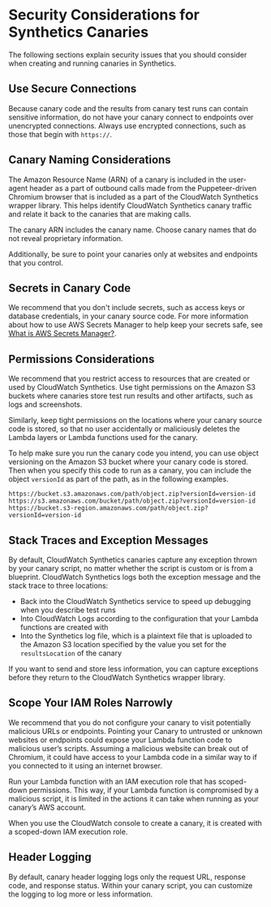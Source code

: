 # Security Considerations for Synthetics Canaries<a name="servicelens_canaries_security"></a>

The following sections explain security issues that you should consider when creating and running canaries in Synthetics\.

## Use Secure Connections<a name="servicelens_canaries_connections"></a>

Because canary code and the results from canary test runs can contain sensitive information, do not have your canary connect to endpoints over unencrypted connections\. Always use encrypted connections, such as those that begin with `https://`\.

## Canary Naming Considerations<a name="servicelens_canaries_security_canary_arn_name"></a>

The Amazon Resource Name \(ARN\) of a canary is included in the user\-agent header as a part of outbound calls made from the Puppeteer\-driven Chromium browser that is included as a part of the CloudWatch Synthetics wrapper library\. This helps identify CloudWatch Synthetics canary traffic and relate it back to the canaries that are making calls\. 

The canary ARN includes the canary name\. Choose canary names that do not reveal proprietary information\.

Additionally, be sure to point your canaries only at websites and endpoints that you control\.

## Secrets in Canary Code<a name="servicelens_canaries_secrets"></a>

We recommend that you don't include secrets, such as access keys or database credentials, in your canary source code\. For more information about how to use AWS Secrets Manager to help keep your secrets safe, see [What is AWS Secrets Manager?](https://docs.aws.amazon.com/secretsmanager/latest/userguide/intro.html)\.

## Permissions Considerations<a name="servicelens_canaries_security_results"></a>

We recommend that you restrict access to resources that are created or used by CloudWatch Synthetics\. Use tight permissions on the Amazon S3 buckets where canaries store test run results and other artifacts, such as logs and screenshots\.

Similarly, keep tight permissions on the locations where your canary source code is stored, so that no user accidentally or maliciously deletes the Lambda layers or Lambda functions used for the canary\.

To help make sure you run the canary code you intend, you can use object versioning on the Amazon S3 bucket where your canary code is stored\. Then when you specify this code to run as a canary, you can include the object `versionId` as part of the path, as in the following examples\.

```
https://bucket.s3.amazonaws.com/path/object.zip?versionId=version-id
https://s3.amazonaws.com/bucket/path/object.zip?versionId=version-id
https://bucket.s3-region.amazonaws.com/path/object.zip?versionId=version-id
```

## Stack Traces and Exception Messages<a name="servicelens_canaries_security_stack_traces"></a>

By default, CloudWatch Synthetics canaries capture any exception thrown by your canary script, no matter whether the script is custom or is from a blueprint\. CloudWatch Synthetics logs both the exception message and the stack trace to three locations:
+ Back into the CloudWatch Synthetics service to speed up debugging when you describe test runs
+ Into CloudWatch Logs according to the configuration that your Lambda functions are created with
+ Into the Synthetics log file, which is a plaintext file that is uploaded to the Amazon S3 location specified by the value you set for the `resultsLocation` of the canary

If you want to send and store less information, you can capture exceptions before they return to the CloudWatch Synthetics wrapper library\.

## Scope Your IAM Roles Narrowly<a name="servicelens_canaries_security_canary_iam_scope"></a>

We recommend that you do not configure your canary to visit potentially malicious URLs or endpoints\. Pointing your Canary to untrusted or unknown websites or endpoints could expose your Lambda function code to malicious user’s scripts\. Assuming a malicious website can break out of Chromium, it could have access to your Lambda code in a similar way to if you connected to it using an internet browser\. 

Run your Lambda function with an IAM execution role that has scoped\-down permissions\. This way, if your Lambda function is compromised by a malicious script, it is limited in the actions it can take when running as your canary’s AWS account\.

When you use the CloudWatch console to create a canary, it is created with a scoped\-down IAM execution role\.

## Header Logging<a name="servicelens_canaries_security_logging"></a>

By default, canary header logging logs only the request URL, response code, and response status\. Within your canary script, you can customize the logging to log more or less information\. 